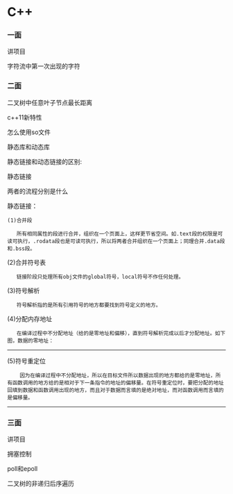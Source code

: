# C++

### 一面

讲项目



字符流中第一次出现的字符

### 二面





二叉树中任意叶子节点最长距离

c++11新特性

怎么使用so文件

静态库和动态库

静态链接和动态链接的区别:

静态链接

两者的流程分别是什么

静态链接：

	(1)合并段
	
	   所有相同属性的段进行合并，组织在一个页面上，这样更节省空间。如.text段的权限是可读可执行，.rodata段也是可读可执行，所以将两者合并组织在一个页面上；同理合并.data段和.bss段。

(2)合并符号表

       链接阶段只处理所有obj文件的global符号，local符号不作任何处理。

(3)符号解析

       符号解析指的是所有引用符号的地方都要找到符号定义的地方。

(4)分配内存地址

       在编译过程中不分配地址（给的是零地址和偏移），直到符号解析完成以后才分配地址。如下图，数据的零地址：
------------------------------------------------
(5)符号重定位

        因为在编译过程中不分配地址，所以在目标文件所以数据出现的地方都给的是零地址，所有函数调用的地方给的是相对于下一条指令的地址的偏移量。在符号重定位时，要把分配的地址回填到数据和函数调用出现的地方，而且对于数据而言填的是绝对地址，而对函数调用而言填的是偏移量。
------------------------------------------------
### 三面



讲项目

拥塞控制

poll和epoll

二叉树的非递归后序遍历